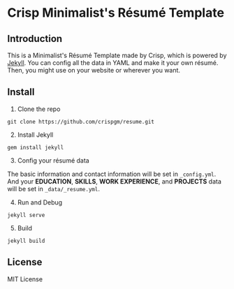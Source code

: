 # Crisp Minimalist's Résumé Template

## Introduction

This is a Minimalist's Résumé Template made by Crisp, which is powered by [Jekyll](http://jekyllrb.com/).
You can config all the data in YAML and make it your own résumé.
Then, you might use on your website or wherever you want.

## Install

1. Clone the repo
```
git clone https://github.com/crispgm/resume.git
```

2. Install Jekyll
```
gem install jekyll
```

3. Config your résumé data

The basic information and contact information will be set in ```_config.yml```.
And your __EDUCATION__, __SKILLS__, __WORK EXPERIENCE__, and __PROJECTS__ data will be set in ```_data/_resume.yml```.

4. Run and Debug
```
jekyll serve
```

5. Build
```
jekyll build
```

## License

MIT License